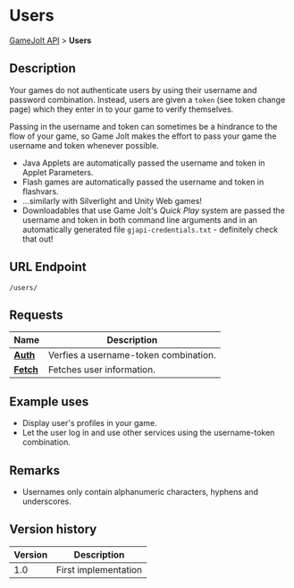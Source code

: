 # Users

[GameJolt API](../index.md) > __Users__

## Description

Your games do not authenticate users by using their username and password combination. Instead, users are given a `token` (see token change page) which they enter in to your game to verify themselves.

Passing in the username and token can sometimes be a hindrance to the flow of your game, so Game Jolt makes the effort to pass your game the username and token whenever possible.

- Java Applets are automatically passed the username and token in Applet Parameters.
- Flash games are automatically passed the username and token in flashvars.
- ...similarly with Silverlight and Unity Web games!
- Downloadables that use Game Jolt's _Quick Play_ system are passed the username and token in both command line arguments and in an automatically generated file `gjapi-credentials.txt` - definitely check that out!

## URL Endpoint
```
/users/
```

## Requests

Name							| Description
---								| ---
[__Auth__](auth.md)				| Verfies a username-token combination.
[__Fetch__](users.md)			| Fetches user information.

## Example uses

- Display user's profiles in your game.
- Let the user log in and use other services using the username-token combination.

## Remarks

- Usernames only contain alphanumeric characters, hyphens and underscores.

## Version history

Version		| Description
---			| ---
1.0			| First implementation